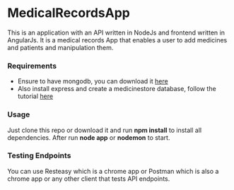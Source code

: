 # MedicalRecordsApp
This is an application with an API written in NodeJs and frontend written in AngularJs. It is a medical records App that enables a user to add medicines and patients and manipulation them. 

### Requirements
- Ensure to have mongodb, you can download it [here](https://www.mongodb.com/download-center) 
- Also install express and create a medicinestore database, follow the tutorial [here](https://www.youtube.com/watch?v=eB9Fq9I5ocs&t=3022s)

### Usage
Just clone this repo or download it and run **npm install** to install all dependencies.
After run **node app** or **nodemon** to start.

### Testing Endpoints
You can use Resteasy which is a chrome app or Postman which is also a chrome app or any other client that tests API endpoints.
